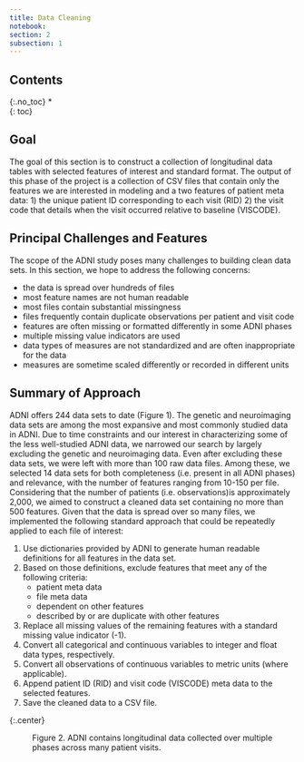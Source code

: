 ```yaml
---
title: Data Cleaning
notebook:
section: 2
subsection: 1
---
```


## Contents
{:.no_toc}
*  
{: toc}

## Goal

The goal of this section is to construct a collection of longitudinal data tables with selected features of interest and standard format. The output of this phase of the project is a collection of CSV files that contain only the features we are interested in modeling and a two features of patient meta data: 1) the unique patient ID corresponding to each visit (RID) 2) the visit code that details when the visit occurred relative to baseline (VISCODE).

## Principal Challenges and Features

The scope of the ADNI study poses many challenges to building clean data sets. In this section, we hope to address the following concerns:

- the data is spread over hundreds of files
- most feature names are not human readable
- most files contain substantial missingness
- files frequently contain duplicate observations per patient and visit code
- features are often missing or formatted differently in some ADNI phases
- multiple missing value indicators are used
- data types of measures are not standardized and are often inappropriate for the data
- measures are sometime scaled differently or recorded in different units

## Summary of Approach

ADNI offers 244 data sets to date (Figure 1). The genetic and neuroimaging data sets are among the most expansive and most commonly studied data in ADNI. Due to time constraints and our interest in characterizing some of the less well-studied ADNI data, we narrowed our search by largely excluding the genetic and neuroimaging data. Even after excluding these data sets, we were left with more than 100 raw data files. Among these, we selected 14 data sets for both completeness (i.e. present in all ADNI phases) and relevance, with the number of features ranging from 10-150 per file. Considering that the number of patients (i.e. observations)is approximately 2,000, we aimed to construct a cleaned data set containing no more than 500 features.  Given that the data is spread over so many files, we implemented the following standard approach that could be repeatedly applied to each file of interest:

1. Use dictionaries provided by ADNI to generate human readable definitions for all features in the data set.
2. Based on those definitions, exclude features that meet any of the following criteria: 
    - patient meta data
    - file meta data
    - dependent on other features
    - described by or are duplicate with other features
3. Replace all missing values of the remaining features with a standard missing value indicator (-1).
4. Convert all categorical and continuous variables to integer and float data types, respectively.
5. Convert all observations of continuous variables to metric units (where applicable).
6. Append patient ID (RID) and visit code (VISCODE) meta data to the selected features.
7. Save the cleaned data to a CSV file.


{:.center}
<figure class="image">
    <img src="/cs109a_adni/data_summary_files/data_files_table.png" alt="" class="image">
    <figcaption style="text-align: left">
        Figure 2. ADNI contains longitudinal data collected over multiple phases across many patient visits.
    </figcaption>
</figure>
